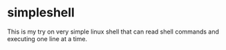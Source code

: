 # simpleshell

This is my try on very simple linux shell that can read shell commands and executing one line at a time.
